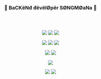 ### <p align="center">💙 BaCKёNđ đёvёlØpёr SØNGMØaNa 💙</p>  

<br>
<br>

<p align="center"><img src="https://img.shields.io/badge/Python-FF0000?style=for-the-badge&logo=Python&logoColor=white"> <img src="https://img.shields.io/badge/fastapi-FF0000?style=for-the-badge&logo=fastapi&logoColor=white"> <img src="https://img.shields.io/badge/nginx-FF0000?style=for-the-badge&logo=nginx&logoColor=white"></p>

<p align="center"><img src="https://img.shields.io/badge/mongodb-FF0089?style=for-the-badge&logo=mongodb&logoColor=white"> <img src="https://img.shields.io/badge/mariadb-FF0089?style=for-the-badge&logo=mariadb&logoColor=white"> <img src="https://img.shields.io/badge/postgresql-FF0089?style=for-the-badge&logo=postgresql&logoColor=white"></p>

<p align="center"><img src="https://img.shields.io/badge/amazons3-FF9A00?style=for-the-badge&logo=amazons3&logoColor=white"> <img src="https://img.shields.io/badge/amazonec2-FF9A00?style=for-the-badge&logo=amazonec2&logoColor=white"></p>

<p align="center"><img src="https://img.shields.io/badge/apacheairflow-017CEE?style=for-the-badge&logo=apacheairflow&logoColor=white"></p>  

<p align="center"><img src="https://img.shields.io/badge/tensorflow-4B0082?style=for-the-badge&logo=tensorflow&logoColor=white"> <img src="https://img.shields.io/badge/jupyter-4B0082?style=for-the-badge&logo=jupyter&logoColor=white"></p>


